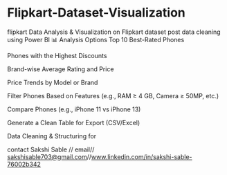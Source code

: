 # Flipkart-Dataset-Visualization
 flipkart Data Analysis & Visualization on Flipkart dataset post data cleaning using Power BI 
📊 Analysis Options
Top 10 Best-Rated Phones

Phones with the Highest Discounts

Brand-wise Average Rating and Price

Price Trends by Model or Brand

Filter Phones Based on Features (e.g., RAM ≥ 4 GB, Camera ≥ 50MP, etc.)

Compare Phones (e.g., iPhone 11 vs iPhone 13)

Generate a Clean Table for Export (CSV/Excel)

Data Cleaning & Structuring for


 contact Sakshi Sable // email// sakshisable703@gmail.com//www.linkedin.com/in/sakshi-sable-76002b342



